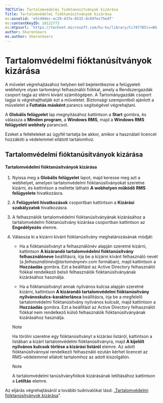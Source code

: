 ```yaml
---
TOCTitle: Tartalomvédelmi fióktanúsítványok kizárása
Title: Tartalomvédelmi fióktanúsítványok kizárása
ms:assetid: 'e5cd9dec-ac29-437e-8515-dc697ec75edf'
ms:contentKeyID: 18122773
ms:mtpsurl: 'https://technet.microsoft.com/hu-hu/library/Cc747785(v=WS.10)'
author: SharonSears
ms.author: SharonSears
---
```


Tartalomvédelmi fióktanúsítványok kizárása
==========================================

A művelet végrehajtásához helyben kell bejelentkeznie a felügyeleti webhelyre olyan tartományi felhasználói fiókkal, amely a Rendszergazdák csoport tagja az elérni kívánt számítógépen. A Tartománygazdák csoport tagjai is végrehajthatják ezt a műveletet. Biztonsági szempontból ajánlott a műveletet a **Futtatás másként** parancs segítségével végrehajtani.

A **Globális felügyelet** lap megnyitásához kattintson a **Start** gombra, és válassza a **Minden program**, a **Windows RMS**, majd a **Windows RMS felügyeleti webhely** parancsot.

Ezeket a feltételeket az ügyfél tartatja be akkor, amikor a használati licencet hozzáköti a védelemmel ellátott tartalomhoz.

Tartalomvédelmi fióktanúsítványok kizárása
------------------------------------------

#### Tartalomvédelmi fióktanúsítványok kizárása

1.  Nyissa meg a **Globális felügyelet** lapot, majd keresse meg azt a webhelyet, amelyen tartalomvédelmi fióktanúsítványokat szeretne kizárni, és kattintson a mellette látható **A webhelyen működő RMS felügyelete** hivatkozásra.

2.  A **Felügyeleti hivatkozások** csoportban kattintson a **Kizárási szabályzatok** hivatkozásra.

3.  A felhasználók tartalomvédelmi fióktanúsítványának kizárásához a tartalomvédelmi fióktanúsítvány kizárása csoportban kattintson az **Engedélyezés** elemre.

4.  Válassza ki a kizárni kívánt fióktanúsítvány meghatározásának módját:

    -   Ha a fióktanúsítványt a felhasználónév alapján szeretné kizárni, kattintson **A kizárandó tartalomvédelmi fióktanúsítvány felhasználóneve** beállításra, írja be a kizárni kívánt felhasználó nevét (a *felhasználónév*@*tartománynév*.com formában), majd kattintson a **Hozzáadás** gombra. Ezt a beállítást az Active Directory felhasználói fiókkal rendelkező belső felhasználók fióktanúsítványának kizárásához használja.

    -   Ha a fióktanúsítványt annak nyilvános kulcsa alapján szeretné kizárni, kattintson **A kizárandó tartalomvédelmi fióktanúsítvány nyilvánoskulcs-karakterlánca** beállításra, írja be a megfelelő tartalomvédelmi fióktanúsítvány nyilvános kulcsát, majd kattintson a **Hozzáadás** gombra. Ezt a beállítást az Active Directory felhasználói fiókkal nem rendelkező külső felhasználók fióktanúsítványának kizárásához használja.

    > [!NOTE]  
    > Ha törölni szeretne egy fióktanúsítványt a kizárási listáról, kattintson a listában a kizárt tartalomvédelmi fióktanúsítványra, majd **A kijelölt nyilvános kulcsok törlése a kizárási listáról** elemre. Az adott fióktanúsítvánnyal rendelkező felhasználó ezután kérhet licencet az RMS-védelemmel ellátott tartalomhoz az adott kiszolgálón.

    > [!NOTE]  
    > A tartalomvédelmi tanúsítványfiókok kizárásának letiltásához kattintson a **Letiltás** elemre.

Az eljárás végrehajtásáról a további tudnivalókat lásd: „[Tartalomvédelmi fióktanúsítványok kizárása](https://technet.microsoft.com/cba5e901-942c-4d06-9865-e6c4648c95e6)”.